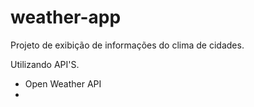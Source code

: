 # weather-app
Projeto de exibição de informações do clima de cidades.

Utilizando API'S.
- Open Weather API
- 

